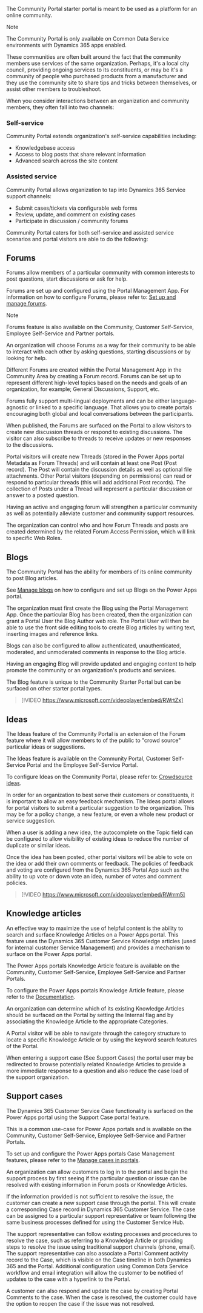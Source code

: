 The Community Portal starter portal is meant to be used as a platform for an online community. 

> [!NOTE]
> The Community Portal is only available on Common Data Service environments with Dynamics 365 apps enabled.

These communities are often built around the fact that the community members use services of the same organization. Perhaps, it's a local city council, providing ongoing services to its constituents, or may be it's a community of people who purchased products from a manufacturer and they use the community site to share tips and tricks between themselves, or assist other members to troubleshoot.

When you consider interactions between an organization and community members, they often fall into two channels: 

### Self-service
Community Portal extends organization's self-service capabilities including:

- Knowledgebase access
- Access to blog posts that share relevant information
- Advanced search across the site content

### Assisted service
Community Portal allows organization to tap into Dynamics 365 Service support channels: 

- Submit cases/tickets via configurable web forms
- Review, update, and comment on existing cases
- Participate in discussion / community forums

Community Portal caters for both self-service and assisted service scenarios and portal visitors are able to do the following: 

## Forums

Forums allow members of a particular community with common interests to post questions, start discussions or ask for help.  

Forums are set up and configured using the Portal Management App.  For information on how to configure Forums, please refer to: [Set up and manage forums](https://docs.microsoft.com/dynamics365/customer-engagement/portals/setup-manage-forums/?azure-portal=true).

> [!NOTE]
> Forums feature is also available on the Community, Customer Self-Service, Employee Self-Service and Partner portals.

An organization will choose Forums as a way for their community to be able to interact with each other by asking questions, starting discussions or by looking for help.

Different Forums are created within the Portal Management App in the Community Area by creating a Forum record.  Forums can be set up to represent different high-level topics based on the needs and goals of an organization, for example;  General Discussions, Support, etc.

Forums fully support multi-lingual deployments and can be either language-agnostic or linked to a specific language. That allows you to create portals encouraging both global and local conversations between the participants. 

When published, the Forums are surfaced on the Portal to allow visitors to create new discussion threads or respond to existing discussions.  The visitor can also subscribe to threads to receive updates or new responses to the discussions.

Portal visitors will create new Threads (stored in the Power Apps portal Metadata as Forum Threads) and will contain at least one Post (Post record).  The Post will contain the discussion details as well as optional file attachments.  Other Portal visitors (depending on permissions) can read or respond to particular threads (this will add additional Post records).  The collection of Posts under a Thread will represent a particular discussion or answer to a posted question.  

Having an active and engaging forum will strengthen a particular community as well as potentially alleviate customer and community support resources.

The organization can control who and how Forum Threads and posts are created determined by the related Forum Access Permission, which will link to specific Web Roles.

## Blogs

The Community Portal has the ability for members of its online community to post Blog articles.  

See [Manage blogs](https://docs.microsoft.com/dynamics365/customer-engagement/portals/manage-blogs/?azure-portal=true) on how to configure and set up Blogs on the Power Apps portal.

The organization must first create the Blog using the Portal Management App.  Once the particular Blog has been created, then the organization can grant a Portal User the Blog Author web role.  The Portal User will then be able to use the front side editing tools to create Blog articles by writing text, inserting images and reference links.

Blogs can also be configured to allow authenticated, unauthenticated, moderated, and unmoderated comments in response to the Blog article.

Having an engaging Blog will provide updated and engaging content to help promote the community or an organization's products and services.

The Blog feature is unique to the Community Starter Portal but can be surfaced on other starter portal types.

> [!VIDEO https://www.microsoft.com/videoplayer/embed/RWrtZx]

## Ideas

The Ideas feature of the Community Portal is an extension of the Forum feature where it will allow members to of the public to "crowd source" particular ideas or suggestions.

The Ideas feature is available on the Community Portal, Customer Self-Service Portal and the Employee Self-Service Portal.

To configure Ideas on the Community Portal, please refer to: [Crowdsource ideas](https://docs.microsoft.com/dynamics365/customer-engagement/portals/crowdsource-ideas/?azure-portal=true).

In order for an organization to best serve their customers or constituents, it is important to allow an easy feedback mechanism.  The Ideas portal allows for portal visitors to submit a particular suggestion to the organization.  This may be for a policy change, a new feature, or even a whole new product or service suggestion. 

When a user is adding a new idea, the autocomplete on the Topic field can be configured to allow visibility of existing ideas to reduce the number of duplicate or similar ideas.  

Once the idea has been posted, other portal visitors will be able to vote on the idea or add their own comments or feedback.  The policies of feedback and voting are configured from the Dynamics 365 Portal App such as the ability to up vote or down vote an idea, number of votes and comment policies.

> [!VIDEO https://www.microsoft.com/videoplayer/embed/RWrrm5]

## Knowledge articles

An effective way to maximize the use of helpful content is the ability to search and surface Knowledge Articles on a Power Apps portal.  This feature uses the Dynamics 365 Customer Service Knowledge articles (used for internal customer Service Management) and provides a mechanism to surface on the Power Apps portal.

The Power Apps portals Knowledge Article feature is available on the Community, Customer Self-Service, Employee Self-Service and Partner Portals.

To configure the Power Apps portals Knowledge Article feature, please refer to the [Documentation](https://docs.microsoft.com/dynamics365/customer-engagement/portals/configure-knowledge-categories-articles/?azure-portal=true).

An organization can determine which of its existing Knowledge Articles should be surfaced on the Portal by setting the Internal flag and by associating the Knowledge Article to the appropriate Categories.

A Portal visitor will be able to navigate through the category structure to locate a specific Knowledge Article or by using the keyword search features of the Portal.

When entering a support case (See Support Cases) the portal user may be redirected to browse potentially related Knowledge Articles to provide a more immediate response to a question and also reduce the case load of the support organization.

## Support cases

The Dynamics 365 Customer Service Case functionality is surfaced on the Power Apps portal using the Support Case portal feature.

This is a common use-case for Power Apps portals and is available on the Community, Customer Self-Service, Employee Self-Service and Partner Portals.

To set up and configure the Power Apps portals Case Management features, please refer to the [Manage cases in portals](https://docs.microsoft.com/dynamics365/customer-engagement/portals/case-management/?azure-portal=true).

An organization can allow customers to log in to the portal and begin the support process by first seeing if the particular question or issue can be resolved with existing information in Forum posts or Knowledge Articles.  

If the information provided is not sufficient to resolve the issue, the customer can create a new support case through the portal.  This will create a corresponding Case record in Dynamics 365 Customer Service.  The case can be assigned to a particular support representative or team following the same business processes defined for using the Customer Service Hub.

The support representative can follow existing processes and procedures to resolve the case, such as referring to a Knowledge Article or providing steps to resolve the issue using traditional support channels (phone, email).  The support representative can also associate a Portal Comment activity record to the Case, which is visible on the Case timeline in both Dynamics 365 and the Portal.  Additional configuration using Common Data Service workflow and email integration will allow the customer to be notified of updates to the case with a hyperlink to the Portal.

A customer can also respond and update the case by creating Portal Comments to the case.  When the case is resolved, the customer could have the option to reopen the case if the issue was not resolved.


